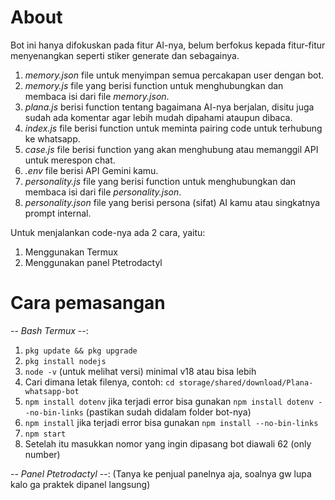 # About
Bot ini hanya difokuskan pada fitur AI-nya, belum berfokus kepada fitur-fitur menyenangkan seperti stiker generate dan sebagainya.

1. _memory.json_ file untuk menyimpan semua percakapan user dengan bot.
2. _memory.js_ file yang berisi function untuk menghubungkan dan membaca isi dari file _memory.json_.
3. _plana.js_  berisi function tentang bagaimana AI-nya berjalan, disitu juga sudah ada komentar agar lebih mudah dipahami ataupun dibaca.
4. _index.js_ file berisi function untuk meminta pairing code untuk terhubung ke whatsapp.
5. _case.js_ file berisi function yang akan menghubung atau memanggil API untuk merespon chat.
6. _.env_ file berisi API Gemini kamu.
7. _personality.js_ file yang berisi function untuk menghubungkan dan membaca isi dari file _personality.json_.
8. _personality.json_ file yang berisi persona (sifat) AI kamu atau singkatnya prompt internal.

Untuk menjalankan code-nya ada 2 cara, yaitu:
1. Menggunakan Termux
2. Menggunakan panel Ptetrodactyl

# Cara pemasangan 
-- *Bash Termux* --:
1. ```pkg update && pkg upgrade```
2. ```pkg install nodejs```
3. ```node -v``` (untuk melihat versi) minimal v18 atau bisa lebih
4. Cari dimana letak filenya, contoh: ```cd storage/shared/download/Plana-whatsapp-bot```
5. ```npm install dotenv``` jika terjadi error bisa gunakan ```npm install dotenv --no-bin-links``` (pastikan sudah didalam folder bot-nya) 
6. ```npm install``` jika terjadi error bisa gunakan ```npm install --no-bin-links```
7. ```npm start```
8. Setelah itu masukkan nomor yang ingin dipasang bot diawali 62 (only number) 

-- *Panel Ptetrodactyl* --:
(Tanya ke penjual panelnya aja, soalnya gw lupa kalo ga praktek dipanel langsung) 
